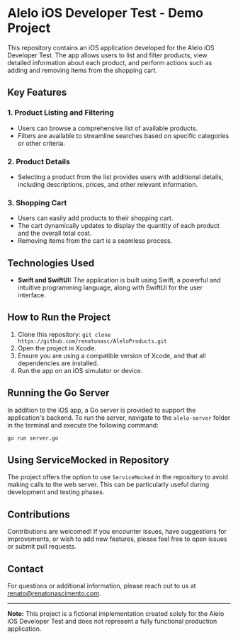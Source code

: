 # Alelo iOS Developer Test - Demo Project

This repository contains an iOS application developed for the Alelo iOS Developer Test. The app allows users to list and filter products, view detailed information about each product, and perform actions such as adding and removing items from the shopping cart.

## Key Features

### 1. Product Listing and Filtering
- Users can browse a comprehensive list of available products.
- Filters are available to streamline searches based on specific categories or other criteria.

### 2. Product Details
- Selecting a product from the list provides users with additional details, including descriptions, prices, and other relevant information.

### 3. Shopping Cart
- Users can easily add products to their shopping cart.
- The cart dynamically updates to display the quantity of each product and the overall total cost.
- Removing items from the cart is a seamless process.

## Technologies Used

- **Swift and SwiftUI:** The application is built using Swift, a powerful and intuitive programming language, along with SwiftUI for the user interface.

## How to Run the Project

1. Clone this repository: `git clone https://github.com/renatonasc/AleloProducts.git`
2. Open the project in Xcode.
3. Ensure you are using a compatible version of Xcode, and that all dependencies are installed.
4. Run the app on an iOS simulator or device.

## Running the Go Server

In addition to the iOS app, a Go server is provided to support the application's backend. To run the server, navigate to the `alelo-server` folder in the terminal and execute the following command:

```bash
go run server.go
```

## Using ServiceMocked in Repository

The project offers the option to use `ServiceMocked` in the repository to avoid making calls to the web server. This can be particularly useful during development and testing phases.

## Contributions

Contributions are welcomed! If you encounter issues, have suggestions for improvements, or wish to add new features, please feel free to open issues or submit pull requests.

## Contact

For questions or additional information, please reach out to us at [renato@renatonascimento.com](mailto:renato@renatonascimento.com).

---

**Note:** This project is a fictional implementation created solely for the Alelo iOS Developer Test and does not represent a fully functional production application.